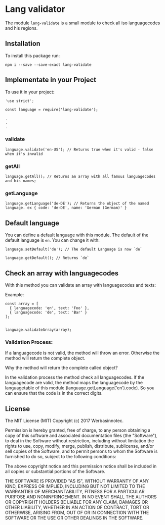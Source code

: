 # Lang validator

The module `lang-validate` is a small module to check all iso languagecodes and his regions.

## Installation

To install this package run:

```
npm i --save --save-exact lang-validate
```

## Implementate in your Project

To use it in your project:

```
'use strict';

const language = require('lang-validate');

.
.
.
```

### validate

```
language.validate('en-US'); // Returns true when it's valid - false when it's invalid
```

### getAll

```
language.getAll(); // Returns an array with all famous languagecodes and his names;
```

### getLanguage

```
language.getLanguage('de-DE'); // Returns the object of the named language. ex { code: 'de-DE', name: 'German (German)' }
```

## Default language

You can define a default language with this module. The default of the default language is `en`. You can change it with:

```
language.setDefault('de'); // The default Language is now `de`
```

```
language.getDefault(); // Returns `de`
```

## Check an array with languagecodes

With this method you can validate an array with languagecodes and texts:

Example:

```
const array = [
  { languagecode: 'en', text: 'Foo' },
  { languagecode: 'de', text: 'Bar' }
];


language.validateArray(array);
```

### Validation Process:

If a languagecode is not valid, the method will throw an error. Otherwise the method will return the complete object.

Why the method will return the complete called object?

In the validation process the method check all languagecodes. If the languagecode are valid, the method maps the languagecode by the languagetable of this module (language.getLanguage('en').code). So you can ensure that the code is in the correct digits.


## License

The MIT License (MIT)
Copyright (c) 2017 Werbasinnotec.

Permission is hereby granted, free of charge, to any person obtaining a copy of this software and associated documentation files (the "Software"), to deal in the Software without restriction, including without limitation the rights to use, copy, modify, merge, publish, distribute, sublicense, and/or sell copies of the Software, and to permit persons to whom the Software is furnished to do so, subject to the following conditions:

The above copyright notice and this permission notice shall be included in all copies or substantial portions of the Software.

THE SOFTWARE IS PROVIDED "AS IS", WITHOUT WARRANTY OF ANY KIND, EXPRESS OR IMPLIED, INCLUDING BUT NOT LIMITED TO THE WARRANTIES OF MERCHANTABILITY, FITNESS FOR A PARTICULAR PURPOSE AND NONINFRINGEMENT. IN NO EVENT SHALL THE AUTHORS OR COPYRIGHT HOLDERS BE LIABLE FOR ANY CLAIM, DAMAGES OR OTHER LIABILITY, WHETHER IN AN ACTION OF CONTRACT, TORT OR OTHERWISE, ARISING FROM, OUT OF OR IN CONNECTION WITH THE SOFTWARE OR THE USE OR OTHER DEALINGS IN THE SOFTWARE.

